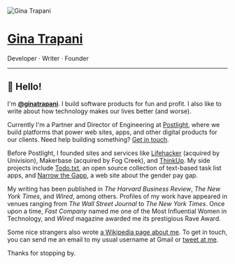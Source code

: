 <img
    class="avatar"
    alt="Gina Trapani"
    src="https://1.gravatar.com/avatar/44230311a3dcd684b6c5f81bf2ec9f60?s=200&amp;d=mm&amp;r=g"
/>

# [Gina Trapani](/)

Developer &middot; Writer &middot; Founder

---

## 👋 Hello!

I'm **[@ginatrapani](https://twitter.com/ginatrapani)**. I build software products for fun and profit. I also like to write about how technology makes our lives better (and worse).

Currently I'm a Partner and Director of Engineering at [Postlight](https://postlight.com), where we build platforms that power web sites, apps, and other digital products for our clients. Need help building something? [Get in touch](https://postlight.com/#contact).

Before Postlight, I founded sites and services like [Lifehacker](http://lifehacker.com) (acquired by Univision), Makerbase (acquired by Fog Creek), and [ThinkUp](http://www.nytimes.com/2015/01/01/technology/personaltech/thinkup-helps-the-social-network-user-see-the-online-self.html?_r=0). My side projects include [Todo.txt](https://todotxt.org), an open source collection of text-based task list apps, and [Narrow the Gapp](https://narrowthegapp.com), a web site about the gender pay gap.

My writing has been published in _The Harvard Business Review_, _The New York Times_, and _Wired_, among others. Profiles of my work have appeared in venues ranging from _The Wall Street Journal_ to _The New York Times_. Once upon a time, _Fast Company_ named me one of the Most Influential Women in Technology, and _Wired_ magazine awarded me its prestigious Rave Award.

Some nice strangers also wrote [a Wikipedia page about me](http://en.wikipedia.org/wiki/Gina_Trapani). To get in touch, you can send me an email to my usual username at Gmail or [tweet at me](https://twitter.com/ginatrapani).

Thanks for stopping by.
